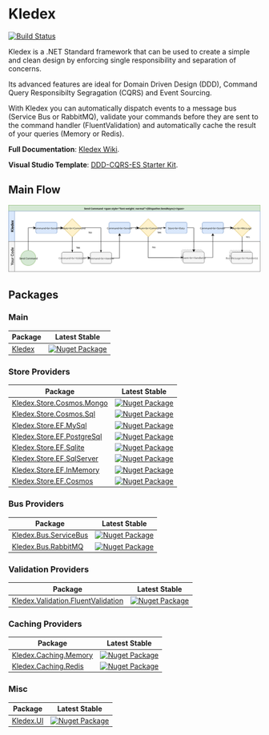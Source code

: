 # Kledex

[![Build Status](https://lucabriguglia.visualstudio.com/Kledex/_apis/build/status/lucabriguglia.Kledex?branchName=master)](https://lucabriguglia.visualstudio.com/Kledex/_build/latest?definitionId=1&branchName=master)

Kledex is a .NET Standard framework that can be used to create a simple and clean design by enforcing single responsibility and separation of concerns.

Its advanced features are ideal for Domain Driven Design (DDD), Command Query Responsibilty Segragation (CQRS) and Event Sourcing.

With Kledex you can automatically dispatch events to a message bus (Service Bus or RabbitMQ), validate your commands before they are sent to the command handler (FluentValidation) and automatically cache the result of your queries (Memory or Redis).

**Full Documentation**: [Kledex Wiki](https://lucabriguglia.github.io/Kledex).

**Visual Studio Template**: [DDD-CQRS-ES Starter Kit](https://github.com/lucabriguglia/DDD-CQRS-ES-Starter-Kit).

## Main Flow

![Send Command Flow](docs/assets/img/SendCommandFlow.svg)

## Packages

### Main

| Package | Latest Stable |
| --- | --- |
| [Kledex](https://www.nuget.org/packages/Kledex) | [![Nuget Package](https://img.shields.io/badge/nuget-2.5.0-blue.svg)](https://www.nuget.org/packages/Kledex) |

### Store Providers

| Package | Latest Stable |
| --- | --- |
| [Kledex.Store.Cosmos.Mongo](https://www.nuget.org/packages/Kledex.Store.Cosmos.Mongo) | [![Nuget Package](https://img.shields.io/badge/nuget-2.5.0-blue.svg)](https://www.nuget.org/packages/Kledex.Store.Cosmos.Mongo) |
| [Kledex.Store.Cosmos.Sql](https://www.nuget.org/packages/Kledex.Store.Cosmos.Sql) | [![Nuget Package](https://img.shields.io/badge/nuget-2.5.0-blue.svg)](https://www.nuget.org/packages/Kledex.Store.Cosmos.Sql) |
| [Kledex.Store.EF.MySql](https://www.nuget.org/packages/Kledex.Store.EF.MySql) | [![Nuget Package](https://img.shields.io/badge/nuget-2.5.0-blue.svg)](https://www.nuget.org/packages/Kledex.Store.EF.MySql) |
| [Kledex.Store.EF.PostgreSql](https://www.nuget.org/packages/Kledex.Store.EF.PostgreSql) | [![Nuget Package](https://img.shields.io/badge/nuget-2.5.0-blue.svg)](https://www.nuget.org/packages/Kledex.Store.EF.PostgreSql) |
| [Kledex.Store.EF.Sqlite](https://www.nuget.org/packages/Kledex.Store.EF.Sqlite) | [![Nuget Package](https://img.shields.io/badge/nuget-2.5.0-blue.svg)](https://www.nuget.org/packages/Kledex.Store.EF.Sqlite) |
| [Kledex.Store.EF.SqlServer](https://www.nuget.org/packages/Kledex.Store.EF.SqlServer) | [![Nuget Package](https://img.shields.io/badge/nuget-2.5.0-blue.svg)](https://www.nuget.org/packages/Kledex.Store.EF.SqlServer) |
| [Kledex.Store.EF.InMemory](https://www.nuget.org/packages/Kledex.Store.EF.InMemory) | [![Nuget Package](https://img.shields.io/badge/nuget-2.5.0-blue.svg)](https://www.nuget.org/packages/Kledex.Store.EF.InMemory) |
| [Kledex.Store.EF.Cosmos](https://www.nuget.org/packages/Kledex.Store.EF.Cosmos) | [![Nuget Package](https://img.shields.io/badge/nuget-2.5.0-blue.svg)](https://www.nuget.org/packages/Kledex.Store.EF.Cosmos) |

### Bus Providers

| Package | Latest Stable |
| --- | --- |
| [Kledex.Bus.ServiceBus](https://www.nuget.org/packages/Kledex.Bus.ServiceBus) | [![Nuget Package](https://img.shields.io/badge/nuget-2.5.0-blue.svg)](https://www.nuget.org/packages/Kledex.Bus.ServiceBus) |
| [Kledex.Bus.RabbitMQ](https://www.nuget.org/packages/Kledex.Bus.RabbitMQ) | [![Nuget Package](https://img.shields.io/badge/nuget-2.5.0-blue.svg)](https://www.nuget.org/packages/Kledex.Bus.RabbitMQ) |

### Validation Providers

| Package | Latest Stable |
| --- | --- |
| [Kledex.Validation.FluentValidation](https://www.nuget.org/packages/Kledex.Validation.FluentValidation) | [![Nuget Package](https://img.shields.io/badge/nuget-2.5.0-blue.svg)](https://www.nuget.org/packages/Kledex.Validation.FluentValidation) |

### Caching Providers

| Package | Latest Stable |
| --- | --- |
| [Kledex.Caching.Memory](https://www.nuget.org/packages/Kledex.Caching.Memory) | [![Nuget Package](https://img.shields.io/badge/nuget-2.5.0-blue.svg)](https://www.nuget.org/packages/Kledex.Caching.Memory) |
| [Kledex.Caching.Redis](https://www.nuget.org/packages/Kledex.Caching.Redis) | [![Nuget Package](https://img.shields.io/badge/nuget-2.5.0-blue.svg)](https://www.nuget.org/packages/Kledex.Caching.Redis) |

### Misc

| Package | Latest Stable |
| --- | --- |
| [Kledex.UI](https://www.nuget.org/packages/Kledex.UI) | [![Nuget Package](https://img.shields.io/badge/nuget-2.5.0-blue.svg)](https://www.nuget.org/packages/Kledex.UI) |
